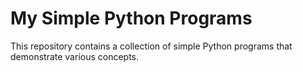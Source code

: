 # My Simple Python Programs

This repository contains a collection of simple Python programs that demonstrate various concepts.



